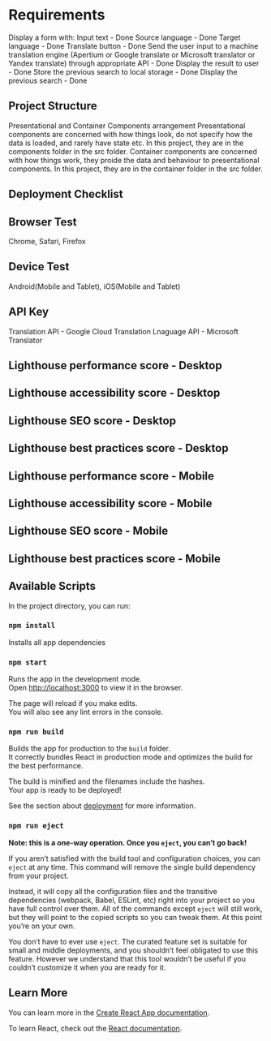 # Requirements
Display a form with:
    Input text - Done
    Source language - Done
    Target language - Done
    Translate button - Done
Send the user input to a machine translation engine (Apertium or Google translate or Microsoft translator or Yandex translate) through appropriate API - Done
Display the result to user - Done
Store the previous search to local storage - Done
Display the previous search - Done

## Project Structure
Presentational and Container Components arrangement
Presentational components are concerned with how things look, do not specify how the data is loaded, and rarely have state etc. In this project, they are in the components folder in the src folder.
Container components are concerned with how things work, they proide the data and behaviour to presentational components. In this project, they are in the container folder in the src folder.


## Deployment Checklist

## Browser Test

Chrome, Safari, Firefox

## Device Test
Android(Mobile and Tablet), iOS(Mobile and Tablet)

## API Key
Translation API - Google Cloud Translation
Lnaguage API - Microsoft Translator

## Lighthouse performance score - Desktop

## Lighthouse accessibility score - Desktop

## Lighthouse SEO score - Desktop

## Lighthouse best practices score - Desktop

## Lighthouse performance score - Mobile

## Lighthouse accessibility score - Mobile

## Lighthouse SEO score - Mobile

## Lighthouse best practices score - Mobile

## Available Scripts

In the project directory, you can run:

### `npm install`

Installs all app dependencies

### `npm start`

Runs the app in the development mode.\
Open [http://localhost:3000](http://localhost:3000) to view it in the browser.

The page will reload if you make edits.\
You will also see any lint errors in the console.

### `npm run build`

Builds the app for production to the `build` folder.\
It correctly bundles React in production mode and optimizes the build for the best performance.

The build is minified and the filenames include the hashes.\
Your app is ready to be deployed!

See the section about [deployment](https://facebook.github.io/create-react-app/docs/deployment) for more information.

### `npm run eject`

**Note: this is a one-way operation. Once you `eject`, you can’t go back!**

If you aren’t satisfied with the build tool and configuration choices, you can `eject` at any time. This command will remove the single build dependency from your project.

Instead, it will copy all the configuration files and the transitive dependencies (webpack, Babel, ESLint, etc) right into your project so you have full control over them. All of the commands except `eject` will still work, but they will point to the copied scripts so you can tweak them. At this point you’re on your own.

You don’t have to ever use `eject`. The curated feature set is suitable for small and middle deployments, and you shouldn’t feel obligated to use this feature. However we understand that this tool wouldn’t be useful if you couldn’t customize it when you are ready for it.

## Learn More

You can learn more in the [Create React App documentation](https://facebook.github.io/create-react-app/docs/getting-started).

To learn React, check out the [React documentation](https://reactjs.org/).
